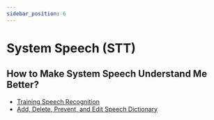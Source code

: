 ```yaml
---
sidebar_position: 6
---
```

# System Speech (STT)

## How to Make System Speech Understand Me Better?
- [Training Speech Recognition](https://www.thewindowsclub.com/windows-speech-recognition-voice-training)
- [Add, Delete, Prevent, and Edit Speech Dictionary](https://www.tenforums.com/tutorials/120879-add-delete-prevent-edit-speech-dictionary-words-windows-10-a.html)

